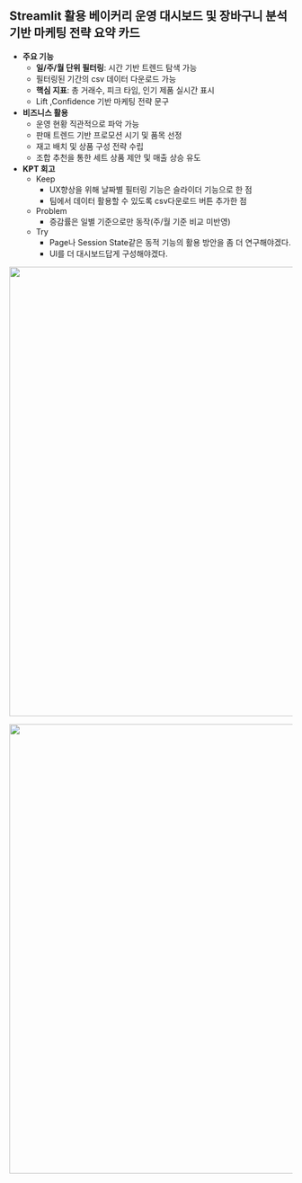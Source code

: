 ## Streamlit 활용 베이커리 운영 대시보드 및 장바구니 분석 기반 마케팅 전략 요약 카드
- **주요 기능**
  - **일/주/월 단위 필터링**: 시간 기반 트렌드 탐색 가능
  - 필터링된 기간의 csv 데이터 다운로드 가능
  - **핵심 지표**: 총 거래수, 피크 타임, 인기 제품 실시간 표시
  - Lift ,Confidence 기반 마케팅 전략 문구
- **비즈니스 활용**
  - 운영 현황 직관적으로 파악 가능
  - 판매 트렌드 기반 프로모션 시기 및 품목 선정
  - 재고 배치 및 상품 구성 전략 수립
  - 조합 추천을 통한 세트 상품 제안 및 매출 상승 유도
- **KPT 회고**
  - Keep
    - UX향상을 위해 날짜별 필터링 기능은 슬라이더 기능으로 한 점
    - 팀에서 데이터 활용할 수 있도록 csv다운로드 버튼 추가한 점 
  - Problem
    - 증감률은 일별 기준으로만 동작(주/월 기준 비교 미반영)
  - Try
    - Page나 Session State같은 동적 기능의 활용 방안을 좀 더 연구해야겠다.
    - UI를 더 대시보드답게 구성해야겠다.
<p align='center'>
<img src="https://github.com/user-attachments/assets/924f0620-b81c-4106-a041-ea11828569a5"  width=600 height=800 ></img><br/>
</p>

<p align='center'>
<img src="https://github.com/user-attachments/assets/15d7f54c-8e8f-4cc0-9b18-e9de8434e8e9"  width=600 height=800 ></img><br/>
</p>
